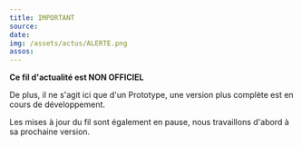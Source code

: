```yaml
---
title: IMPORTANT
source:
date:
img: /assets/actus/ALERTE.png
assos:
---
```


__Ce fil d'actualité est NON OFFICIEL__

De plus, il ne s'agit ici que d'un Prototype, une version plus complète est en cours de développement.

Les mises à jour du fil sont également en pause, nous travaillons d'abord à sa prochaine version.